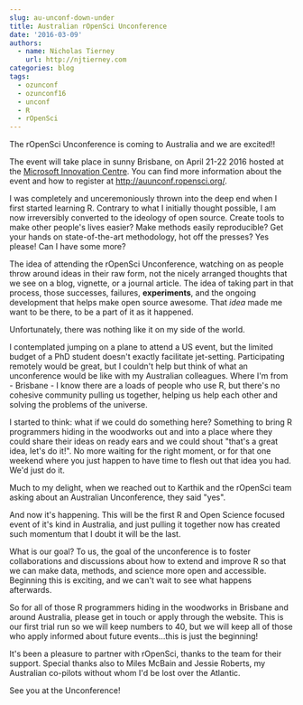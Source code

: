 ```yaml
---
slug: au-unconf-down-under
title: Australian rOpenSci Unconference
date: '2016-03-09'
authors:
  - name: Nicholas Tierney
    url: http://njtierney.com
categories: blog
tags:
  - ozunconf
  - ozunconf16
  - unconf
  - R
  - rOpenSci
---
```


The rOpenSci Unconference is coming to Australia and we are excited!!

The event will take place in sunny Brisbane, on April 21-22 2016 hosted at the [Microsoft Innovation Centre](https://www.microsoftinnovationcenters.com/). You can find more information about the event and how to register at http://auunconf.ropensci.org/.

I was completely and unceremoniously thrown into the deep end when I first started learning R. Contrary to what I initially thought possible, I am now irreversibly converted to the ideology of open source. Create tools to make other people's lives easier? Make methods easily reproducible? Get your hands on state-of-the-art methodology, hot off the presses? Yes please! Can I have some more?

The idea of attending the rOpenSci Unconference, watching on as people throw around ideas in their raw form, not the nicely arranged thoughts that we see on a blog, vignette, or a journal article. The idea of taking part in that process, those successes, failures, __experiments__, and the ongoing development that helps make open source awesome. That _idea_ made me want to be there, to be a part of it as it happened.

Unfortunately, there was nothing like it on my side of the world.

I contemplated jumping on a plane to attend a US event, but the limited budget of a PhD student doesn't exactly facilitate jet-setting. Participating remotely would be great, but I couldn't help but think of what an unconference would be like with my Australian colleagues. Where I'm from - Brisbane - I know there are a loads of people who use R, but there's no cohesive community pulling us together, helping us help each other and solving the problems of the universe.

I started to think: what if we could do something here? Something to bring R programmers hiding in the woodworks out and into a place where they could share their ideas on ready ears and we could shout "that's a great idea, let's do it!". No more waiting for the right moment, or for that one weekend where you just happen to have time to flesh out that idea you had. We'd just do it.

Much to my delight, when we reached out to Karthik and the rOpenSci team asking about an Australian Unconference, they said "yes".

And now it's happening. This will be the first R and Open Science focused event of it's kind in Australia, and just pulling it together now has created such momentum that I doubt it will be the last.

What is our goal? To us, the goal of the unconference is to foster collaborations and discussions about how to extend and improve R so that we can make data, methods, and science more open and accessible. Beginning this is exciting, and we can't wait to see what happens afterwards.

So for all of those R programmers hiding in the woodworks in Brisbane and around Australia, please get in touch or apply through the website. This is our first trial run so we will keep numbers to 40, but we will keep all of those who apply informed about future events…this is just the beginning!

It's been a pleasure to partner with rOpenSci, thanks to the team for their support. Special thanks also to Miles McBain and Jessie Roberts, my Australian co-pilots without whom I'd be lost over the Atlantic.

See you at the Unconference!
